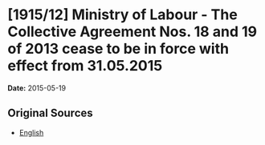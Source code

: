 # [1915/12] Ministry of Labour - The Collective Agreement Nos. 18 and 19 of 2013 cease to be in force with effect from 31.05.2015

**Date:** 2015-05-19

## Original Sources

- [English](https://documents.gov.lk/view/extra-gazettes/2015/5/1915-12_E.pdf)
